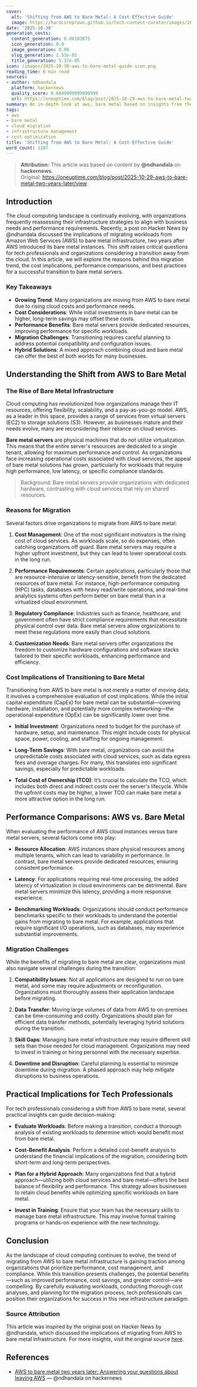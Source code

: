 ```yaml
---
cover:
  alt: 'Shifting from AWS to Bare Metal: A Cost-Effective Guide'
  image: https://hardcoreprawn.github.io/tech-content-curator/images/2025-10-30-aws-to-bare-metal-guide.png
date: '2025-10-30'
generation_costs:
  content_generation: 0.00103875
  icon_generation: 0.0
  image_generation: 0.08
  slug_generation: 1.53e-05
  title_generation: 5.37e-05
icon: /images/2025-10-30-aws-to-bare-metal-guide-icon.png
reading_time: 6 min read
sources:
- author: ndhandala
  platform: hackernews
  quality_score: 0.6849999999999999
  url: https://oneuptime.com/blog/post/2025-10-29-aws-to-bare-metal-two-years-later/view
summary: An in-depth look at aws, bare metal based on insights from the tech community.
tags:
- aws
- bare metal
- cloud migration
- infrastructure management
- cost optimization
title: 'Shifting from AWS to Bare Metal: A Cost-Effective Guide'
word_count: 1187
---
```


> **Attribution:** This article was based on content by **@ndhandala** on **hackernews**.  
> Original: https://oneuptime.com/blog/post/2025-10-29-aws-to-bare-metal-two-years-later/view

## Introduction

The cloud computing landscape is continually evolving, with organizations frequently reassessing their infrastructure strategies to align with business needs and performance requirements. Recently, a post on Hacker News by @ndhandala discussed the implications of migrating workloads from Amazon Web Services (AWS) to bare metal infrastructure, two years after AWS introduced its bare metal instances. This shift raises critical questions for tech professionals and organizations considering a transition away from the cloud. In this article, we will explore the reasons behind this migration trend, the cost implications, performance comparisons, and best practices for a successful transition to bare metal servers.

### Key Takeaways
- **Growing Trend**: Many organizations are moving from AWS to bare metal due to rising cloud costs and performance needs.
- **Cost Considerations**: While initial investments in bare metal can be higher, long-term savings may offset these costs.
- **Performance Benefits**: Bare metal servers provide dedicated resources, improving performance for specific workloads.
- **Migration Challenges**: Transitioning requires careful planning to address potential compatibility and configuration issues.
- **Hybrid Solutions**: A mixed approach combining cloud and bare metal can offer the best of both worlds for many businesses.

## Understanding the Shift from AWS to Bare Metal

### The Rise of Bare Metal Infrastructure

Cloud computing has revolutionized how organizations manage their IT resources, offering flexibility, scalability, and a pay-as-you-go model. AWS, as a leader in this space, provides a range of services from virtual servers (EC2) to storage solutions (S3). However, as businesses mature and their needs evolve, many are reconsidering their reliance on cloud services.

**Bare metal servers** are physical machines that do not utilize virtualization. This means that the entire server's resources are dedicated to a single tenant, allowing for maximum performance and control. As organizations face increasing operational costs associated with cloud services, the appeal of bare metal solutions has grown, particularly for workloads that require high performance, low latency, or specific compliance standards.

> Background: Bare metal servers provide organizations with dedicated hardware, contrasting with cloud services that rely on shared resources.

### Reasons for Migration

Several factors drive organizations to migrate from AWS to bare metal:

1. **Cost Management**: One of the most significant motivators is the rising cost of cloud services. As workloads scale, so do expenses, often catching organizations off guard. Bare metal servers may require a higher upfront investment, but they can lead to lower operational costs in the long run.

2. **Performance Requirements**: Certain applications, particularly those that are resource-intensive or latency-sensitive, benefit from the dedicated resources of bare metal. For instance, high-performance computing (HPC) tasks, databases with heavy read/write operations, and real-time analytics systems often perform better on bare metal than in a virtualized cloud environment.

3. **Regulatory Compliance**: Industries such as finance, healthcare, and government often have strict compliance requirements that necessitate physical control over data. Bare metal servers allow organizations to meet these regulations more easily than cloud solutions.

4. **Customization Needs**: Bare metal servers offer organizations the freedom to customize hardware configurations and software stacks tailored to their specific workloads, enhancing performance and efficiency.

### Cost Implications of Transitioning to Bare Metal

Transitioning from AWS to bare metal is not merely a matter of moving data; it involves a comprehensive evaluation of cost implications. While the initial capital expenditure (CapEx) for bare metal can be substantial—covering hardware, installation, and potentially more complex networking—the operational expenditure (OpEx) can be significantly lower over time.

- **Initial Investment**: Organizations need to budget for the purchase of hardware, setup, and maintenance. This might include costs for physical space, power, cooling, and staffing for ongoing management.

- **Long-Term Savings**: With bare metal, organizations can avoid the unpredictable costs associated with cloud services, such as data egress fees and overage charges. For many, this translates into significant savings, especially for predictable workloads.

- **Total Cost of Ownership (TCO)**: It’s crucial to calculate the TCO, which includes both direct and indirect costs over the server's lifecycle. While the upfront costs may be higher, a lower TCO can make bare metal a more attractive option in the long run.

## Performance Comparisons: AWS vs. Bare Metal

When evaluating the performance of AWS cloud instances versus bare metal servers, several factors come into play:

- **Resource Allocation**: AWS instances share physical resources among multiple tenants, which can lead to variability in performance. In contrast, bare metal servers provide dedicated resources, ensuring consistent performance.

- **Latency**: For applications requiring real-time processing, the added latency of virtualization in cloud environments can be detrimental. Bare metal servers minimize this latency, providing a more responsive experience.

- **Benchmarking Workloads**: Organizations should conduct performance benchmarks specific to their workloads to understand the potential gains from migrating to bare metal. For example, applications that require significant I/O operations, such as databases, may experience substantial improvements.

### Migration Challenges 

While the benefits of migrating to bare metal are clear, organizations must also navigate several challenges during the transition:

1. **Compatibility Issues**: Not all applications are designed to run on bare metal, and some may require adjustments or reconfiguration. Organizations must thoroughly assess their application landscape before migrating.

2. **Data Transfer**: Moving large volumes of data from AWS to on-premises can be time-consuming and costly. Organizations should plan for efficient data transfer methods, potentially leveraging hybrid solutions during the transition.

3. **Skill Gaps**: Managing bare metal infrastructure may require different skill sets than those needed for cloud management. Organizations may need to invest in training or hiring personnel with the necessary expertise.

4. **Downtime and Disruption**: Careful planning is essential to minimize downtime during migration. A phased approach may help mitigate disruptions to business operations.

## Practical Implications for Tech Professionals

For tech professionals considering a shift from AWS to bare metal, several practical insights can guide decision-making:

- **Evaluate Workloads**: Before making a transition, conduct a thorough analysis of existing workloads to determine which would benefit most from bare metal.

- **Cost-Benefit Analysis**: Perform a detailed cost-benefit analysis to understand the financial implications of the migration, considering both short-term and long-term perspectives.

- **Plan for a Hybrid Approach**: Many organizations find that a hybrid approach—utilizing both cloud services and bare metal—offers the best balance of flexibility and performance. This strategy allows businesses to retain cloud benefits while optimizing specific workloads on bare metal.

- **Invest in Training**: Ensure that your team has the necessary skills to manage bare metal infrastructure. This may involve formal training programs or hands-on experience with the new technology.

## Conclusion

As the landscape of cloud computing continues to evolve, the trend of migrating from AWS to bare metal infrastructure is gaining traction among organizations that prioritize performance, cost management, and compliance. While this transition presents challenges, the potential benefits—such as improved performance, cost savings, and greater control—are compelling. By carefully evaluating workloads, conducting thorough cost analyses, and planning for the migration process, tech professionals can position their organizations for success in this new infrastructure paradigm.

### Source Attribution
This article was inspired by the original post on Hacker News by @ndhandala, which discussed the implications of migrating from AWS to bare metal infrastructure. For more insights, visit the original source [here](https://oneuptime.com/blog/post/2025-10-29-aws-to-bare-metal-two-years-later/view).

## References

- [AWS to bare metal two years later: Answering your questions about leaving AWS](https://oneuptime.com/blog/post/2025-10-29-aws-to-bare-metal-two-years-later/view) — @ndhandala on hackernews